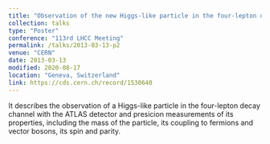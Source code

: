 ```yaml
---
title: "Observation of the new Higgs-like particle in the four-lepton decay channel with the ATLAS detector"
collection: talks
type: "Poster"
conference: "113rd LHCC Meeting"
permalink: /talks/2013-03-13-p2
venue: "CERN"
date: 2013-03-13
modified: 2020-08-17 
location: "Geneva, Switzerland"
link: https://cds.cern.ch/record/1530640
---
```


It describes the observation of a Higgs-like particle in the four-lepton decay channel with the ATLAS detector and presicion measurements of its properties, including the mass of the particle, its coupling to fermions and vector bosons, its spin and parity.
